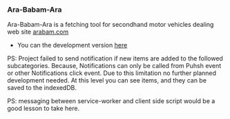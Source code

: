### Ara-Babam-Ara ###
Ara-Babam-Ara is a fetching tool for secondhand motor vehicles dealing web site [arabam.com](https://www.arabam.com) 

- You can the development version [here](https://caglarorhan.github.io/ara-babam-ara/) 

PS: Project failed to send notification if new items are added to the followed subcategories. Because, Notifications can only be called from Puhsh event or other Notifications click event. Due to this limitation no further planned development  needed. At this level you can see items, and they can be saved to the indexedDB.  

PS: messaging between service-worker and client side script would be a good lesson to take here.
